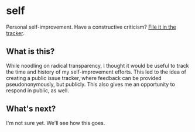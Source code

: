 # self
Personal self-improvement.  Have a constructive criticism?  [File it in the tracker][submit-issue].

## What is this?
While noodling on radical transparency, I thought it would be useful to track the time and history of my self-improvement efforts.  This led to the idea of creating a public issue tracker, where feedback can be provided pseudononymously, but publicly.  This also gives me an opportunity to respond in public, as well.

## What's next?
I'm not sure yet.  We'll see how this goes.

[submit-issue]: https://github.com/martindale/self/issues/new
